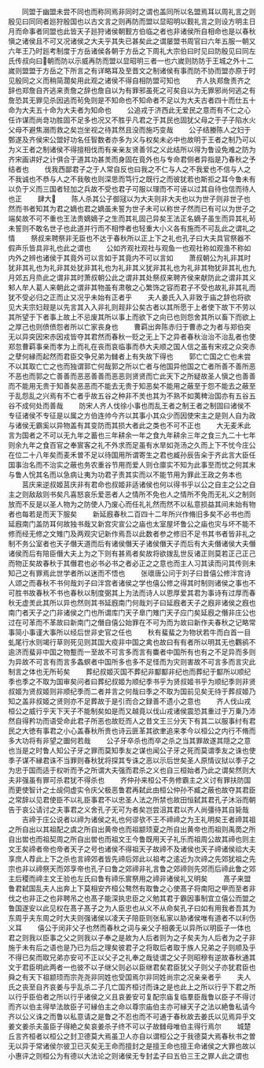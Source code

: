 <!-- { "loadSidebar": true } -->
　　同盟于幽盟未尝不同也而称同焉非同时之谓也盖同所以名盟焉耳以周礼言之则殷见曰同同者廵狩殷国也以古文言之则再防而盟以显昭明以觐礼言之则设方明主日月而命事者同盟也此皆天子廵狩诸侯朝觐方伯临之者也非诸侯所自相命也是以春秋愼之诸侯且不可又况诸侯之大夫乎其失已甚矣此之谓屡盟书周官曰六年五服一朝又六年王乃时廵考制度于方岳诸侯各朝于方岳之下周礼大宗伯曰时见曰防殷见曰同左氏传叔向曰朝而防以示威再防而盟以显昭明三者一也六嵗则防防于王城之外十二嵗则盟盟于方岳之下所言之有详略耳及至晋文之制诸侯有事而防不协而盟亦原于时见殷同之义而稍简濶矣用此观之诸侯不得自相防盟可知也
　　齐人执郑詹责齐之辞也郑詹自齐逃来责詹之辞也詹自以为有罪邪虽死之可矣自以为无罪邪尚何逃之有詹恐其无罪见杀因逃而茍免则是不知命也不知命者不足以为大夫古者四十而仕五十命为大夫五十命为大夫者为知命也
　　公追戎于济西此无爱民之意而有不仁之心任诈谋而尚竒功胜固不足多也况又不胜乎凡君之于其民也固犹父母之于子子陷水火父母不避焦溺而救之矣岂坐视之待其然且没而施巧变哉
　　公子结媵陈人之妇于鄄遂及齐侯宋公盟好功名任智数者亦多为义与权矣未必中也故明于王者之制乃可以为义王者之制诸侯不得擅相伐而有亲亲友贤善邻之义此结所以得为鲁设免难之防为齐宋画讲好之计俱合于道其功甚羙而身固在竟外也与专命君侧者异指是乃春秋之予结者也
　　伐我西鄙君子之于人常自反也曰我之不仁与人之不我爱也不信与人之不我诚也不恭与人之不我敬也则深思而笃行之既行之而彼犹若也斯拒之耳今鲁未有以负于义而三国者轻加之兵故不受也君子可服以理而不可诬以过其自待也信而待人也正
　　肆大
　　陈人杀其公子御冦以为大夫则非大夫也以为世子则非世子也然而书者知其为君之嫡也君之嫡虽未誓为世子未可以称世子然而已有可以为世子之端矣故不可不重也王法贵嫡嫡子之生而其礼固己异矣王法正名嫡子虽生而异其礼茍未誓则不敢名世子也此道并行而不相悖者也轻重大小义各有施而不可乱此之谓礼之情
　　祭叔来聘祭非无臣也不达于春秋所以正上下之礼也孔子曰大夫具官祭器不假声乐皆具非礼也此之谓也
　　公如齐观社观社与观鱼一也观社称如观渔不称如内外之辨也诸侯于其竟外可以言如于其竟内不可以言如
　　萧叔朝公为礼非其时犹非其礼也为礼非其处犹非其礼也为礼非其义犹非其礼也为礼非其物犹非其礼也九月郊五月烝此之谓非其时萧叔朝公此之谓非其处祭叔来聘齐侯来献防此之谓非其义邾人牟人葛人来朝此之谓非其物虽有肃敬之心繁饰之容而君子不受也故礼非其礼而犹不受必归之正而止又况乎未始有正者乎
　　夫人姜氏入入非致于庙之辞也将欲见大夫宗妇觌是以先言其入入非礼则觌非公矣古者以其所愿于上者使下故下不劳以其所望于下者事上故上不忌废其所以事上而欲下之向已也则怨舍其所以畜下而欲上之厚己也则偾偾怨者所以亡家丧身也
　　曹羁出奔陈赤归于曹赤之为者与郑伯突无以异突因宋赤因戎皆夺其君然而春秋一贬之无上下之异者春秋治治不治乱者也使郑忽曹羁事亲而孝为上而礼在丧而哀临事而恭大夫顺之国人信之虽有宋戎之众突赤之孽何縁而起然而君臣交争兄弟为雠者上有失故下得也
　　郭亡亡国之亡也未尝不以其取亡亡之也而独谓郭亡何哉郭之所以亡者与他国异他国之亡者所善不善所恶不恶也而郭之亡善善而恶恶善善而恶恶则贤贤而亡此天下之所疑故圣人愼之也善善而不能用无贵于知善矣恶恶而不能去无贵于知恶矣不能用之蔽至于怨不能去之蔽至于乱怨乱之兴焉有不亡者乎故五谷之种非不羙也其为不熟不如荑稗治国亦有五谷五谷不成何处而善哉
　　防宋人齐人伐徐小事也而乱王者之制王者之制固曰诸侯不专征诸侯不专征是以属之方伯连帅今齐以其事小其众少而因使宋主之是则人自为政与诸侯无霸奚以异物盖有其变防而其损大者此之类也不可不正也
　　大无麦禾此言为国者之不可以无九年之蓄也三年耕余一年之食九年耕余三年之食三九二十七年则余九年之食百官之奉賔客之礼不外求而足虽有水旱如尧汤之久而上下不忧今庄公在位二十八年矣而麦禾曽不足以待国用所谓寄生之君也臧孙辰告籴于齐此言大臣任国事治名而不治实之蔽也务农重谷节用而爱人则仓廪实不知为此事至而忧之何其末与鲁人恱其名而以急病让夷为功君子责其实而以不能节用为罪此王政之务本也
　　莒庆来逆叔姬莒庆非有君命也叔姬非适诸侯也何以得书乎以公之自主之公之自主之则敌敌则书矣凡喜怒哀乐爱恶者人之情所不免也人之情所不免而无礼义之制则放而不反是以圣人物为之防使人乃废心而任礼礼然而然不以私意损益其间未始有物者也每若是而天下服矣
　　新延廐春秋二百四十二年所兴作脩旧多矣不必书也而延廐南门盖防耳何故独书哉又新宫灾宣公之庙也太室屋坏鲁公之庙也灾与坏不能不修而经无修之文雉门及两观灾记新作焉吾以此数者参之修旧不足书其书者皆非礼之制不务公室者也天子僭天道而后有诸侯僭天子诸侯僭天子而后有大夫僭诸侯大夫僭诸侯而后有陪臣僭大夫上为之下则有甚焉者矣故将欲拨乱世反诸正则莫若正己正己而物正矣故春秋于其僭君也必书必书之者必正之之意也而主人习其读而问其传则未知己之有罪焉此世学者所以迷而不悟也
　　张瓌唐公问于刘子曰昔僖公修泮宫诗人颂之而春秋不书何哉刘子曰泮宫者诸侯之学也僖公修之得其时制则诸侯之事也不可胜书故春秋不书也春秋以制度弼其上为法而诗人以恩厚爱其君为事诗有过厚而春秋无虚羙此其所以异也然则其书延廐南门何哉刘子曰延廐者天子之廐非诸侯之廐也南门者天子之门非诸侯之门也所谓库门天子臯门雉门天子应门矣延廐之僭非庄公也过在可革而不革故曰新南门之僭自僖公始罪在不可为而为故曰新作夫春秋之记略常事简小事谨大事所以经后世非史官之任也
　　秋有蜚蜚之为物状若牛而白首一目虬尾行水则竭行草则死见则其国大疫非中国之禽也故曰有有者所以明其无也鸜鹆不逾济而蜚非中国之物蹔而一至故不可言多而言有麋者中国所有也有之不足异而多则为异故不可言有而言多螽螟者中国所多也多不足怪而为灾则害故不可言多而言灾此制言之体也无所茍矣
　　葬纪叔姬灭国不葬纪非酅酅非纪也而葬纪于酅所以顺纪季也季之不取为国审矣问者曰葬纪叔姬为顺纪季书乎为贤叔姬书乎为顺纪季则非贤叔姬为贤叔姬则非顺纪季而二者并言之何哉曰季之不取为国前见矣无待于葬叔姬乃知之盖非叔姬之贤则亦不足葬故于是引而合之録善不遗小之意也
　　齐人伐山戎桓公之威行乎天下天子不能制矣如是而又越竟以伐山戎诸侯震恐其重过于万乗乃沛然自得矜功而语受命此君子所恶也故贬而人之昔文王三分天下有其二以服事纣有君民之大徳有事君之小心盖春秋所贵也诗云匪革其欲聿追来孝今以桓公之内行不脩而多大功将有非望之圗何若哉
　　公子牙卒杀也而卒之杀之当其罪故遂其隠之之意也当是之时鲁人知公子牙之罪而莫知季友之谋也闻公子牙之死而莫谓季友之诛也使季子谋不縁君诛不当罪则春秋犹将探其专诛之恶以示后世矣圣人原情议狱以季子之为忠于国而适于权听而予之所谓大夫强而君杀之义也自三桓始者乃此之谓矣然则大夫非强虽有罪可杀君犹不得杀也
　　齐仲孙来桓公不务修霸主之义讨有罪扶防国而更使智计之士觇伺虚实令庆父极恶鲁君再弑此由桓公仲孙不臧之蔽也故夺其君臣之常辞以见君使臣不以礼臣事君不以忠圣人法之所禁也故田恒弑其君孔子沐浴而朝告于哀公请讨之夫事君之义舍孔子无可为者矣岂尝沮其君以齐人尚彊待其自毙哉
　　吉禘于庄公说者以禘为诸侯之礼也何谬欤不王不禘禘之为王礼明矣王者禘其祖之所自出以其祖配之虞之所自出黄帝也而祖颛顼夏之所自出黄帝也而祖则禹啇之所自出喾也而祖契周之所自出喾也而祖文王今鲁既用天子礼乐而祖周公故其禘也则主文王矣禘者帝也帝者天子之号也诸侯不得祖天子故禘不及诸侯也天子禘诸侯祫大夫享庶人荐此上下之杀也言禘郊者皆先禘后郊此以祖考之逺近为次禘之先郊犹祖之先宗也非以禘祭天而郊享帝也孔子曰鲁之郊禘非礼言鲁之郊禘则先郊而后禘此鲁之郊主后稷而禘主文王验也左氏曰鲁有禘乐賔祭用之禘非诸侯礼又明矣
　　髙子来盟鲁君弑国乱夫人出奔上下莫相安齐桓公骜然有取鲁之心使髙子将南阳之甲而至者非伐之也非正之也非聘吊之也髙子能深执忠臣之义勉其君于霸因事制宜立僖公而盟之鲁国遂安以此见权在髙子髙子之为人臣忠也从义不从命矣孔子曰如有用我者吾其为东周乎夫东周之时大夫则强诸侯以凌天子陪臣则张私家以胁诸侯唯有道者不以利伤义耳
　　僖公于闵非父子也然而春秋之词与亲父子相袭无以异所以明臣子一体也君之则我以臣事之父之则我以子奉之是故为人后者则为之子矣夫为人后者为之子非施于未有后之语也是乃已为后之理矣彼君子之将取后者取于族人兄弟之子则顺及乎不得已矣而取兄弟亦安可不正以父子之礼奉之哉徒谓之父子则昭穆有逆故春秋通其文于君臣明此两者一也彼不以子继父则必以臣继君矣君臣犹父子则父子亦犹君臣也舜之有天下祖颛顼而宗尧尧非同姓也受国焉尔非同姓尚宗之况亲亲者乎
　　夫人氏之丧至自齐哀姜与乎乱杀二子几亡国齐桓讨而诛之是也此上之所以行乎下君之所以行乎臣伯者之所以行乎诸侯之义且哀姜安可复配宗庙复临羣臣哉鲁以臣子不得讨而齐以伯主得举法故臣子可縁伯主之命以尊宗庙伯主亦可縁天子之法以絶鲁私请今齐以公义诛之而鲁以私意请之是鲁之不忍也而不可通于春秋故去姜氏以见焉异乎文姜文姜杀夫虽臣子得絶之矣哀姜杀子终不可以子故雠母唯伯主得行焉尔
　　城楚丘言齐桓者以桓公之封卫德莫大焉虽卫人亦自以谓桓公之于我德莫大焉春秋书之曽无以异于常诸侯尔彼卫已灭矣无王命而擅封之是擅王命也擅王命诸侯之大罪也故以小惠评之则桓公为有德以大法论之则诸侯无专封孟子曰五伯三王之罪人此之谓也
